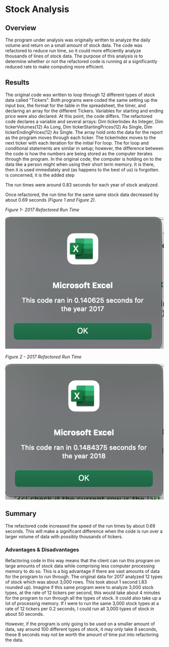 # Stock Analysis

## Overview
The program under analysis was originally written to analyze the daily volume and return on a small amount of stock data. The code was refactored to reduce run time, so it could more efficiently analyze thousands of lines of stock data. The purpose of this analysis is to determine whether or not the refactored code is running at a significantly reduced rate to make computing more efficient.

## Results
The original code was written to loop through 12 different types of stock data called "Tickers". Both programs were coded the same setting up the input box, the format for the table in the spreadsheet, the timer, and declaring an array for the different Tickers. Variables for starting and ending price were also declared. At this point, the code differs. The refactored code declares a variable and several arrays: Dim tickerIndex As Integer, Dim tickerVolumes(12) As Long, Dim tickerStartingPrices(12) As Single, Dim tickerEndingPrices(12) As Single. The array hold onto the data for the report as the program moves through each ticker. The tickerIndex moves to the next ticker with each iteration for the initial For loop. The for loop and conditional statements are similar in setup; however, the difference between the code is how the numbers are being stored as the computer iterates through the program. In the original code, the computer is holding on to the data like a person might when using their short term memory. It is there, then it is used immediately and (as happens to the best of us) is forgotten. is concerned, it is the added step 
    

The run times were around 0.83 seconds for each year of stock analyzed.
 
Once refactored, the run time for the same same stock data decreased by about 0.69 seconds *(Figure 1 and Figure 2)*.

*Figure 1- 2017 Refactored Run Time*

![2017_Refactored_Run_Time](https://github.com/jisellejones/stock-analysis/blob/main/Resources/VBA_Challenge_2017.png)

*Figure 2 - 2017 Refactored Run Time*

![2018_Refactored_Run_Time](https://github.com/jisellejones/stock-analysis/blob/main/Resources/VBA_Challenge_2018.png)


## Summary
The refactored code increased the speed of the run times by about 0.69 seconds. This will make a significant difference when the code is run over a larger volume of data with possibly thousands of tickers.

### Advantages & Disadvantages
Refactoring code in this way means that the client can run this program on large amounts of stock data while comprising less computer processing memory to do so. This is a big advantage if there are vast amounts of data for the program to run through. The original data for 2017 analyzed 12 types of stock which was about 3,000 rows. This took about 1 second (.83 rounded up). Imagine if this same program were to analyze 3,000 stock types, at the rate of 12 tickers per second, this would take about 4 minutes for the program to run through all the types of stock. It could also take up a lot of processing memory. If I were to run the same 3,000 stock types at a rate of 12 tickers per 0.2 seconds, I could run all 3,000 types of stock in about 50 seconds.

However, if the program is only going to be used on a smaller amount of data, say around 100 different types of stock, it may only take 8 seconds, these 8 seconds may not be worth the amount of time put into refactoring the data.

